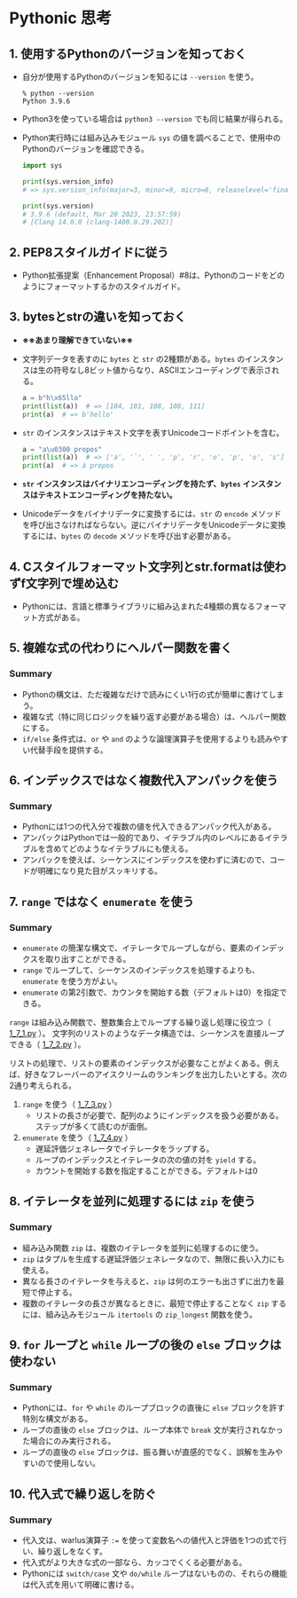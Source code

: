 # Pythonic 思考
## 1. 使用するPythonのバージョンを知っておく
* 自分が使用するPythonのバージョンを知るには `--version` を使う。

    ```
    % python --version
    Python 3.9.6
    ```

* Python3を使っている場合は `python3 --version` でも同じ結果が得られる。

* Python実行時には組み込みモジュール `sys` の値を調べることで、使用中のPythonのバージョンを確認できる。

    ```python
    import sys

    print(sys.version_info)
    # => sys.version_info(major=3, minor=9, micro=6, releaselevel='final', serial=0)

    print(sys.version)
    # 3.9.6 (default, Mar 20 2023, 23:57:59) 
    # [Clang 14.0.0 (clang-1400.0.29.202)]
    ```


## 2. PEP8スタイルガイドに従う
* Python拡張提案（Enhancement Proposal）#8は、Pythonのコードをどのようにフォーマットするかのスタイルガイド。


## 3. bytesとstrの違いを知っておく
* **※※あまり理解できていない※※**
* 文字列データを表すのに `bytes` と `str` の2種類がある。`bytes` のインスタンスは生の符号なし8ビット値からなり、ASCIIエンコーディングで表示される。
    ```python
    a = b"h\x65llo"
    print(list(a))  # => [104, 101, 108, 108, 111]
    print(a)  # => b'hello'
    ```

* `str` のインスタンスはテキスト文字を表すUnicodeコードポイントを含む。
    ```python
    a = "a\u0300 propos"
    print(list(a))  # => ['a', '̀', ' ', 'p', 'r', 'o', 'p', 'o', 's']
    print(a)  # => à propos
    ```

* **`str` インスタンスはバイナリエンコーディングを持たず、`bytes` インスタンスはテキストエンコーディングを持たない。**

* Unicodeデータをバイナリデータに変換するには、`str` の `encode` メソッドを呼び出さなければならない。逆にバイナリデータをUnicodeデータに変換するには、`bytes` の `decode` メソッドを呼び出す必要がある。


## 4. Cスタイルフォーマット文字列とstr.formatは使わずf文字列で埋め込む
* Pythonには、言語と標準ライブラリに組み込まれた4種類の異なるフォーマット方式がある。


## 5. 複雑な式の代わりにヘルパー関数を書く
### Summary
* Pythonの構文は、ただ複雑なだけで読みにくい1行の式が簡単に書けてしまう。
* 複雑な式（特に同じロジックを繰り返す必要がある場合）は、ヘルパー関数にする。
* `if/else` 条件式は、`or` や `and` のような論理演算子を使用するよりも読みやすい代替手段を提供する。


## 6. インデックスではなく複数代入アンパックを使う
### Summary
* Pythonには1つの代入分で複数の値を代入できるアンパック代入がある。
* アンパックはPythonでは一般的であり、イテラブル内のレベルにあるイテラブルを含めてどのようなイテラブルにも使える。
* アンパックを使えば、シーケンスにインデックスを使わずに済むので、コードが明確になり見た目がスッキリする。


## 7. `range` ではなく `enumerate` を使う
### Summary
* `enumerate` の簡潔な構文で、イテレータでループしながら、要素のインデックスを取り出すことができる。
* `range` でループして、シーケンスのインデックスを処理するよりも、`enumerate` を使う方がよい。
* `enumerate` の第2引数で、カウンタを開始する数（デフォルトは0）を指定できる。

`range` は組み込み関数で、整数集合上でループする繰り返し処理に役立つ（ [1_7_1.py](https://github.com/TakutoHashimoto/effective_python/blob/main/src/1_7_1.py) ）。
文字列のリストのようなデータ構造では、シーケンスを直接ループできる（ [1_7_2.py](https://github.com/TakutoHashimoto/effective_python/blob/main/src/1_7_2.py) ）。

リストの処理で、リストの要素のインデックスが必要なことがよくある。例えば、好きなフレーバーのアイスクリームのランキングを出力したいとする。次の2通り考えられる。
1. `range` を使う（ [1_7_3.py](https://github.com/TakutoHashimoto/effective_python/blob/main/src/1_7_3.py) ）
   * リストの長さが必要で、配列のようにインデックスを扱う必要がある。ステップが多くて読むのが面倒。
2. `enumerate` を使う（ [1_7_4.py](https://github.com/TakutoHashimoto/effective_python/blob/main/src/1_7_4.py) ）
   * 遅延評価ジェネレータでイテレータをラップする。
   * ループのインデックスとイテレータの次の値の対を `yield` する。
   * カウントを開始する数を指定することができる。デフォルトは0



## 8. イテレータを並列に処理するには `zip` を使う
### Summary
* 組み込み関数 `zip` は、複数のイテレータを並列に処理するのに使う。
* `zip` はタプルを生成する遅延評価ジェネレータなので、無限に長い入力にも使える。
* 異なる長さのイテレータを与えると、`zip` は何のエラーも出さずに出力を最短で停止する。
* 複数のイテレータの長さが異なるときに、最短で停止することなく `zip` するには、組み込みモジュール `itertools` の `zip_longest` 関数を使う。


## 9. `for` ループと `while` ループの後の `else` ブロックは使わない
### Summary
* Pythonには、`for` や `while` のループブロックの直後に `else` ブロックを許す特別な構文がある。
* ループの直後の `else` ブロックは、ループ本体で `break` 文が実行されなかった場合にのみ実行される。
* ループの直後の `else` ブロックは、振る舞いが直感的でなく、誤解を生みやすいので使用しない。


## 10. 代入式で繰り返しを防ぐ
### Summary
* 代入文は、warlus演算子 `:=` を使って変数名への値代入と評価を1つの式で行い、繰り返しをなくす。
* 代入式がより大きな式の一部なら、カッコでくくる必要がある。
* Pythonには `switch/case` 文や `do/while` ループはないものの、それらの機能は代入式を用いて明確に書ける。